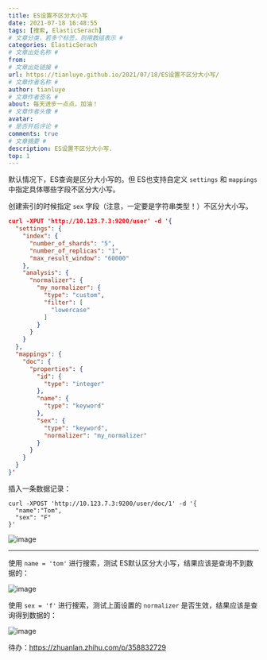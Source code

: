 ```yaml
---
title: ES设置不区分大小写
date: 2021-07-18 16:48:55
tags: [搜索, ElasticSerach]
# 文章分类，若多个标签，则用数组表示 #
categories: ElasticSerach
# 文章出处名称 #
from: 
# 文章出处链接 #
url: https://tianluye.github.io/2021/07/18/ES设置不区分大小写/
# 文章作者名称 #
author: tianluye
# 文章作者签名 #
about: 每天进步一点点，加油！
# 文章作者头像 #
avatar: 
# 是否开启评论 #
comments: true
# 文章摘要 #
description: ES设置不区分大小写.
top: 1
---
```


默认情况下，ES查询是区分大小写的。但 ES也支持自定义 `settings` 和 `mappings` 中指定具体哪些字段不区分大小写。

创建索引的时候指定 `sex` 字段（注意，一定要是字符串类型！）不区分大小写。

```json
curl -XPUT 'http://10.123.7.3:9200/user' -d '{
  "settings": {
    "index": {
      "number_of_shards": "5",
      "number_of_replicas": "1",
      "max_result_window": "60000"
    },
    "analysis": {
      "normalizer": {
        "my_normalizer": {
          "type": "custom",
          "filter": [
            "lowercase"
          ]
        }
      }
    }
  },
  "mappings": {
    "doc": {
      "properties": {
        "id": {
          "type": "integer"
        },
        "name": {
          "type": "keyword"
        },
        "sex": {
          "type": "keyword",
          "normalizer": "my_normalizer"
        }
      }
    }
  }
}'
```

插入一条数据记录：

```
curl -XPOST 'http://10.123.7.3:9200/user/doc/1' -d '{
  "name":"Tom",
  "sex": "F"
}'
```

![image](https://cdn.jsdelivr.net/gh/tianluye/tianluye.github.io/image/00160.png)

---

使用 `name = 'tom'` 进行搜索，测试 ES默认区分大小写，结果应该是查询不到数据的：

![image](https://cdn.jsdelivr.net/gh/tianluye/tianluye.github.io/image/00161.png)

使用 `sex = 'f'` 进行搜索，测试上面设置的 `normalizer` 是否生效，结果应该是查询得到数据的：

![image](https://cdn.jsdelivr.net/gh/tianluye/tianluye.github.io/image/00162.png)

待办：https://zhuanlan.zhihu.com/p/358832729

